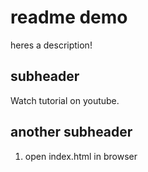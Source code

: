 # readme demo

heres a description!

## subheader

Watch tutorial on youtube.

## another subheader

1. open index.html in browser
